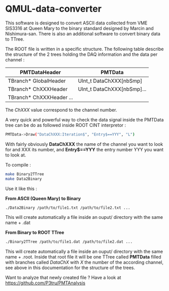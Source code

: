 # QMUL-data-converter

This software is designed to convert ASCII data collected from VME SIS3316 at Queen Mary to the binary standard designed by Marcin and Nishimura-san.
There is also an additional software to convert binary data to TTree.

The ROOT file is written in a specific structure. The following table describe the structure of the 2 trees holding the DAQ information and the data per channel :

|PMTDataHeader             | PMTData                     |
|------------------------  |-----------------------------|
|TBranch* GlobalHeader     |UInt_t DataChXXX[nbSmp]      |
|TBranch* ChXXXHeader      |UInt_t DataChXXX[nbSmp]...   |
|TBranch* ChXXXHeader ...  |

The *ChXXX* value correspond to the channel number. 

A very quick and powerful way to check the data signal inside the PMTData tree can be do as followed inside ROOT CINT interpretor :
```bash
PMTData->Draw("DataChXXX:Iteration$", "Entry$==YYY", "L")
```
With fairly obviously **DataChXXX** the name of the channel you want to look for and XXX its number, and **Entry$==YYY** the entry number YYY you want to look at.

To compile :

```bash
make Binary2TTree
make Data2Binary
```


Use it like this :

**From ASCII (Queen Mary) to Binary**
```bash
./Data2Binary /path/to/file1.txt /path/to/file2.txt ...
```
This will create automatically a file inside an ouput/ directory with the same name + .dat

**From Binary to ROOT TTree**
```bash
./Binary2TTree /path/to/file1.dat /path/to/file2.dat ...
```
This will create automatically a file inside an ouput/ directory with the same name + .root.
Inside that root file it will be one TTree called **PMTData** filled with branches called *DataChX* with *X* the number of the according channel, see above in this documentation for the structure of the trees.

Want to analyze that newly created file ? Have a look at https://github.com/P3tru/PMTAnalysis
<!--stackedit_data:
eyJoaXN0b3J5IjpbLTE4OTMzNjY5MDZdfQ==
-->